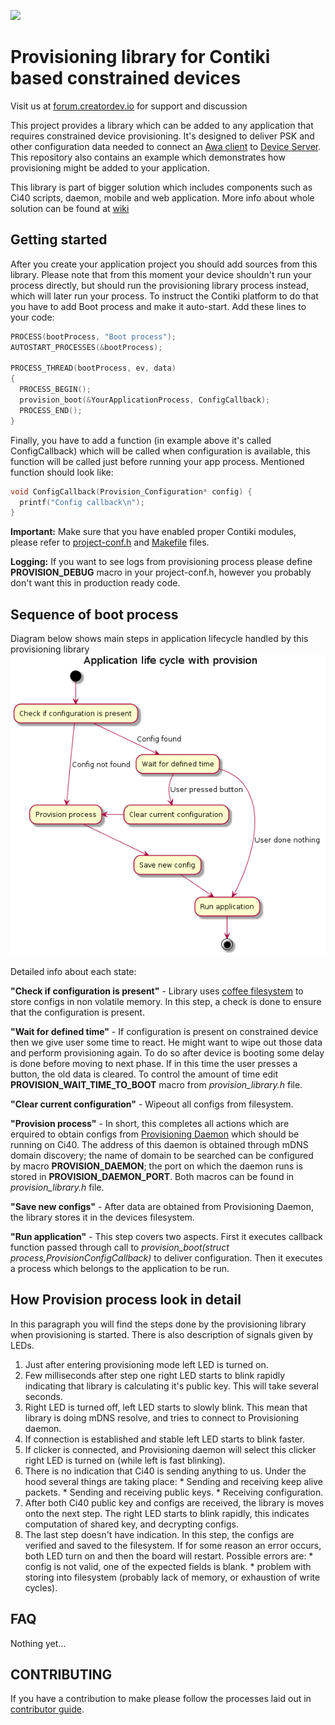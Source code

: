 ![](http://static.creatordev.io/logo.png)
# Provisioning library for Contiki based constrained devices

Visit us at [forum.creatordev.io](http://forum.creatordev.io) for support and discussion


This project provides a library which can be added to any application that requires constrained device provisioning. It's designed to deliver PSK and other configuration data needed to connect an [Awa client](https://github.com/FlowM2M/AwaLWM2M) to [Device Server](http://creatordev.io/). This repository also contains an example which demonstrates how provisioning might be added to your application.

This library is part of bigger solution which includes components such as Ci40 scripts, daemon, mobile and web application. More info about whole solution can be found at [wiki](http://putProperLinkHere)

## Getting started

After you create your application project you should add sources from this library. Please note that from this moment your device shouldn't run your process directly, but should run the provisioning library process instead, which will later run your process. To instruct the Contiki platform to do that you have to add Boot process and make it auto-start. Add these lines to your code:
```c
PROCESS(bootProcess, "Boot process");
AUTOSTART_PROCESSES(&bootProcess);

PROCESS_THREAD(bootProcess, ev, data)
{
  PROCESS_BEGIN();
  provision_boot(&YourApplicationProcess, ConfigCallback);
  PROCESS_END();
}
```
Finally, you have to add a function (in example above it's called ConfigCallback) which will be called when configuration is available, this function will be called just before running your app process. Mentioned function should look like:

```c
void ConfigCallback(Provision_Configuration* config) {
  printf("Config callback\n");
}
```

**Important:** Make sure that you have enabled proper Contiki modules, please refer to [project-conf.h](../project-conf.h) and [Makefile](../Makefile) files.

**Logging:** If you want to see logs from provisioning process please define **PROVISION_DEBUG** macro in your project-conf.h, however you probably don't want this in production ready code.

## Sequence of boot process

Diagram below shows main steps in application lifecycle handled by this provisioning library
![State diagram](docs/BootStateDiagram.png)

Detailed info about each state:

**"Check if configuration is present"** - Library uses [coffee filesystem](https://github.com/contiki-os/contiki/wiki/File-systems#Coffee) to store configs in non volatile memory. In this step, a check is done to ensure that the configuration is present.

**"Wait for defined time"** - If configuration is present on constrained device then we give user some time to react. He might want to wipe out those data and perform provisioning again. To do so after device is booting some delay is done before moving to next phase. If in this time the user presses a button, the old data is cleared. To control the amount of time edit **PROVISION_WAIT_TIME_TO_BOOT** macro from *provision_library.h* file.

**"Clear current configuration"** - Wipeout all configs from filesystem.

**"Provision process"** - In short, this completes all actions which are erquired to obtain configs from [Provisioning Daemon](http://putProperLinkHere) which should be running on Ci40. The address of this daemon is obtained through mDNS domain discovery; the name of domain to be searched can be configured by macro **PROVISION_DAEMON**; the port on which the daemon runs is stored in **PROVISION_DAEMON_PORT**. Both macros can be found in *provision_library.h* file.

**"Save new configs"** - After data are obtained from Provisioning Daemon, the library stores it in the devices filesystem.

**"Run application"** - This step covers two aspects. First it executes callback function passed through call to *provision_boot(struct process,ProvisionConfigCallback)* to deliver configuration. Then it executes a process which belongs to the application to be run.

## How Provision process look in detail
In this paragraph you will find the steps done by the provisioning library when provisioning is started. There is also description of signals given by LEDs.
  1. Just after entering provisioning mode left LED is turned on.
  2. Few milliseconds after step one right LED starts to blink rapidly indicating that library is calculating it's public key. This will take several seconds.
  3. Right LED is turned off, left LED starts to slowly blink. This mean that library is doing mDNS resolve, and tries to connect to Provisioning daemon.
  4. If connection is established and stable left LED starts to blink faster.
  5. If clicker is connected, and Provisioning daemon will select this clicker right LED is turned on (while left is fast blinking).
  6. There is no indication that Ci40 is sending anything to us. Under the hood several things are taking place:
    * Sending and receiving keep alive packets.
    * Sending and receiving public keys.
    * Receiving configuration.
  7. After both Ci40 public key and configs are received, the library is moves onto the next step. The right LED starts to blink rapidly, this indicates computation of shared key, and decrypting configs.
  8. The last step doesn't have indication. In this step, the configs are verified and saved to the filesystem. If for some reason an error occurs, both LED turn on and then the board will restart. Possible errors are:
    * config is not valid, one of the expected fields is blank.
    * problem with storing into filesystem (probably lack of memory, or exhaustion of write cycles).

## FAQ
Nothing yet...

## CONTRIBUTING

If you have a contribution to make please follow the processes laid out in [contributor guide](CONTRIBUTING.md).

